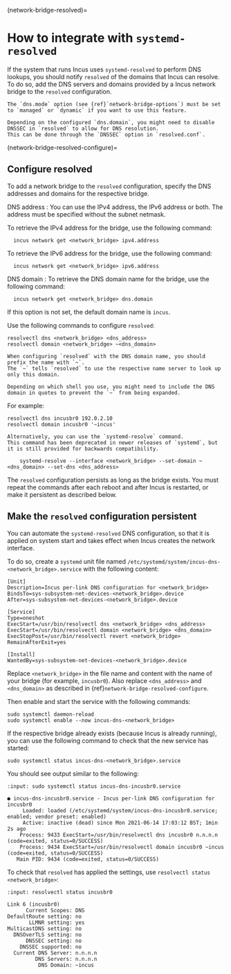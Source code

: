 (network-bridge-resolved)=
# How to integrate with `systemd-resolved`

If the system that runs Incus uses `systemd-resolved` to perform DNS lookups, you should notify `resolved` of the domains that Incus can resolve.
To do so, add the DNS servers and domains provided by a Incus network bridge to the `resolved` configuration.

```{note}
The `dns.mode` option (see {ref}`network-bridge-options`) must be set to `managed` or `dynamic` if you want to use this feature.

Depending on the configured `dns.domain`, you might need to disable DNSSEC in `resolved` to allow for DNS resolution.
This can be done through the `DNSSEC` option in `resolved.conf`.
```

(network-bridge-resolved-configure)=
## Configure resolved

To add a network bridge to the `resolved` configuration, specify the DNS addresses and domains for the respective bridge.

DNS address
: You can use the IPv4 address, the IPv6 address or both.
  The address must be specified without the subnet netmask.

  To retrieve the IPv4 address for the bridge, use the following command:

      incus network get <network_bridge> ipv4.address

  To retrieve the IPv6 address for the bridge, use the following command:

      incus network get <network_bridge> ipv6.address

DNS domain
: To retrieve the DNS domain name for the bridge, use the following command:

      incus network get <network_bridge> dns.domain

  If this option is not set, the default domain name is `incus`.

Use the following commands to configure `resolved`:

    resolvectl dns <network_bridge> <dns_address>
    resolvectl domain <network_bridge> ~<dns_domain>

```{note}
When configuring `resolved` with the DNS domain name, you should prefix the name with `~`.
The `~` tells `resolved` to use the respective name server to look up only this domain.

Depending on which shell you use, you might need to include the DNS domain in quotes to prevent the `~` from being expanded.
```

For example:

    resolvectl dns incusbr0 192.0.2.10
    resolvectl domain incusbr0 '~incus'

```{note}
Alternatively, you can use the `systemd-resolve` command.
This command has been deprecated in newer releases of `systemd`, but it is still provided for backwards compatibility.

    systemd-resolve --interface <network_bridge> --set-domain ~<dns_domain> --set-dns <dns_address>
```

The `resolved` configuration persists as long as the bridge exists.
You must repeat the commands after each reboot and after Incus is restarted, or make it persistent as described below.

## Make the `resolved` configuration persistent

You can automate the `systemd-resolved` DNS configuration, so that it is applied on system start and takes effect when Incus creates the network interface.

To do so, create a `systemd` unit file named `/etc/systemd/system/incus-dns-<network_bridge>.service` with the following content:

```
[Unit]
Description=Incus per-link DNS configuration for <network_bridge>
BindsTo=sys-subsystem-net-devices-<network_bridge>.device
After=sys-subsystem-net-devices-<network_bridge>.device

[Service]
Type=oneshot
ExecStart=/usr/bin/resolvectl dns <network_bridge> <dns_address>
ExecStart=/usr/bin/resolvectl domain <network_bridge> <dns_domain>
ExecStopPost=/usr/bin/resolvectl revert <network_bridge>
RemainAfterExit=yes

[Install]
WantedBy=sys-subsystem-net-devices-<network_bridge>.device
```

Replace `<network_bridge>` in the file name and content with the name of your bridge (for example, `incusbr0`).
Also replace `<dns_address>` and `<dns_domain>` as described in {ref}`network-bridge-resolved-configure`.

Then enable and start the service with the following commands:

    sudo systemctl daemon-reload
    sudo systemctl enable --now incus-dns-<network_bridge>

If the respective bridge already exists (because Incus is already running), you can use the following command to check that the new service has started:

    sudo systemctl status incus-dns-<network_bridge>.service

You should see output similar to the following:

```{terminal}
:input: sudo systemctl status incus-dns-incusbr0.service

● incus-dns-incusbr0.service - Incus per-link DNS configuration for incusbr0
     Loaded: loaded (/etc/systemd/system/incus-dns-incusbr0.service; enabled; vendor preset: enabled)
     Active: inactive (dead) since Mon 2021-06-14 17:03:12 BST; 1min 2s ago
    Process: 9433 ExecStart=/usr/bin/resolvectl dns incusbr0 n.n.n.n (code=exited, status=0/SUCCESS)
    Process: 9434 ExecStart=/usr/bin/resolvectl domain incusbr0 ~incus (code=exited, status=0/SUCCESS)
   Main PID: 9434 (code=exited, status=0/SUCCESS)
```

To check that `resolved` has applied the settings, use `resolvectl status <network_bridge>`:

```{terminal}
:input: resolvectl status incusbr0

Link 6 (incusbr0)
      Current Scopes: DNS
DefaultRoute setting: no
       LLMNR setting: yes
MulticastDNS setting: no
  DNSOverTLS setting: no
      DNSSEC setting: no
    DNSSEC supported: no
  Current DNS Server: n.n.n.n
         DNS Servers: n.n.n.n
          DNS Domain: ~incus
```
